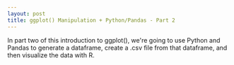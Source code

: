 ```yaml
---
layout: post
title: ggplot() Manipulation + Python/Pandas - Part 2
---
```


In part two of this introduction to ggplot(), we're going to use Python and Pandas to generate a dataframe, create a .csv
file from that dataframe, and then visualize the data with R. 
